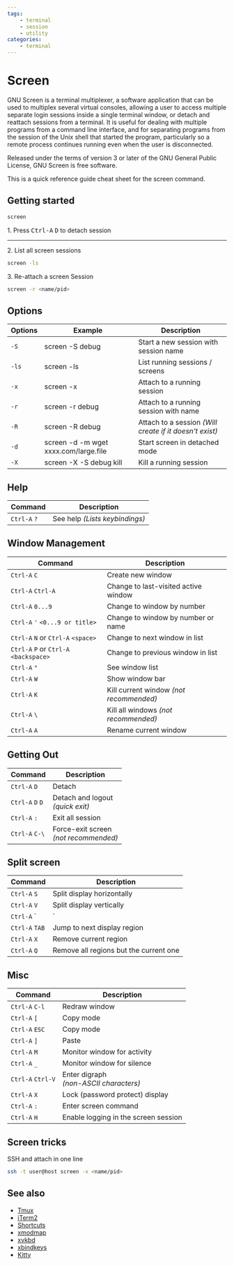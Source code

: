 ```yaml
---
tags:
    - terminal
    - session
    - utility
categories:
    - terminal
---
```


# Screen

GNU Screen is a terminal multiplexer, a software application that can be used to multiplex several virtual consoles, allowing a user to access multiple separate login sessions inside a single terminal window, or detach and reattach sessions from a terminal. It is useful for dealing with multiple programs from a command line interface, and for separating programs from the session of the Unix shell that started the program, particularly so a remote process continues running even when the user is disconnected.

Released under the terms of version 3 or later of the GNU General Public License, GNU Screen is free software.

This is a quick reference guide cheat sheet for the screen command.

## Getting started

```bash
screen 
```
1\. Press <kbd>Ctrl-A</kbd> <kbd>D</kbd> to detach session

---

2\. List all screen sessions
```bash
screen -ls
```
3\. Re-attach a screen Session
```bash
screen -r <name/pid>
```

## Options
| Options | Example                               | Description                                             |
|---------|---------------------------------------|---------------------------------------------------------|
| `-S`    | screen -S debug                       | Start a new session with session name                   |
| `-ls`   | screen -ls                            | List running sessions / screens                         |
| `-x`    | screen -x                             | Attach to a running session                             |
| `-r`    | screen -r debug                       | Attach to a running session with name                   |
| `-R`    | screen -R debug                       | Attach to a session _(Will create if it doesn't exist)_ |
| `-d`    | screen -d -m wget xxxx.com/large.file | Start screen in detached mode                           |
| `-X`    | screen -X -S debug kill               | Kill a running session                                  |

## Help

| Command      | Description                    |
|--------------|--------------------------------|
| `Ctrl-A` `?` | See help _(Lists keybindings)_ |

## Window Management
| Command                                | Description                             |
|----------------------------------------|-----------------------------------------|
| `Ctrl-A` `C`                           | Create new window                       |
| `Ctrl-A` `Ctrl-A`                      | Change to last-visited active window    |
| `Ctrl-A` `0...9`                       | Change to window by number              |
| `Ctrl-A` `'` `<0...9 or title>`        | Change to window by number or name      |
| `Ctrl-A` `N` or `Ctrl-A` `<space>`     | Change to next window in list           |
| `Ctrl-A` `P` or `Ctrl-A` `<backspace>` | Change to previous window in list       |
| `Ctrl-A` `"`                           | See window list                         |
| `Ctrl-A` `W`                           | Show window bar                         |
| `Ctrl-A` `K`                           | Kill current window _(not recommended)_ |
| `Ctrl-A` `\`                           | Kill all windows _(not recommended)_    |
| `Ctrl-A` `A`                           | Rename current window                   |

## Getting Out

| Command          | Description                               |
|------------------|-------------------------------------------|
| `Ctrl-A` `D`     | Detach                                    |
| `Ctrl-A` `D` `D` | Detach and logout <br>_(quick exit)_      |
| `Ctrl-A` `:`     | Exit all session                          |
| `Ctrl-A` `C-\`   | Force-exit screen <br>_(not recommended)_ |

## Split screen
| Command        | Description                            |
|----------------|----------------------------------------|
| `Ctrl-A` `S`   | Split display horizontally             |
| `Ctrl-A` `V`   | Split display vertically               |
| `Ctrl-A` `|`   | Split display vertically               |
| `Ctrl-A` `TAB` | Jump to next display region            |
| `Ctrl-A` `X`   | Remove current region                  |
| `Ctrl-A` `Q`   | Remove all regions but the current one |

## Misc

| Command           | Description                                |
|-------------------|--------------------------------------------|
| `Ctrl-A` `C-l`    | Redraw window                              |
| `Ctrl-A` `[`      | Copy mode                                  |
| `Ctrl-A` `ESC`    | Copy mode                                  |
| `Ctrl-A` `]`      | Paste                                      |
| `Ctrl-A` `M`      | Monitor window for activity                |
| `Ctrl-A` `_`      | Monitor window for silence                 |
| `Ctrl-A` `Ctrl-V` | Enter digraph <br>_(non-ASCII characters)_ |
| `Ctrl-A` `X`      | Lock (password protect) display            |
| `Ctrl-A` `:`      | Enter screen command                       |
| `Ctrl-A` `H`      | Enable logging in the screen session       |

## Screen tricks
SSH and attach in one line
```bash
ssh -t user@host screen -x <name/pid>
```

## See also

- [Tmux](tmux.md)
- [iTerm2](iterm2.md)
- [Shortcuts](shortcuts.md)
- [xmodmap](xmodmap.md)
- [xvkbd](xvkbd.md)
- [xbindkeys](xbindkeys.md)
- [Kitty](kitty/kitty.md)
